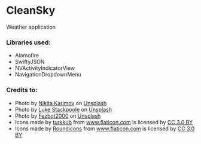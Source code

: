 # CleanSky
Weather application

### Libraries used:

- Alamofire
- SwiftyJSON
- NVActivityIndicatorView
- NavigationDropdownMenu

### Credits to:

- Photo by [Nikita Karimov](https://unsplash.com/photos/lvJZhHOIJJ4?utm_source=unsplash&utm_medium=referral&utm_content=creditCopyText) on [Unsplash](https://unsplash.com/search/photos/moscow?utm_source=unsplash&utm_medium=referral&utm_content=creditCopyText)
- Photo by [Luke Stackpoole](https://unsplash.com/photos/mOEqOtmuPG8?utm_source=unsplash&utm_medium=referral&utm_content=creditCopyText) on [Unsplash](https://unsplash.com/search/photos/london?utm_source=unsplash&utm_medium=referral&utm_content=creditCopyText)
- Photo by [Fezbot2000](https://unsplash.com/photos/deNAgNLr0b8?utm_source=unsplash&utm_medium=referral&utm_content=creditCopyText) on [Unsplash](https://unsplash.com/search/photos/new-york?utm_source=unsplash&utm_medium=referral&utm_content=creditCopyText)
- <div>Icons made by <a href="https://www.flaticon.com/authors/turkkub" title="turkkub">turkkub</a> from <a href="https://www.flaticon.com/" 			    title="Flaticon">www.flaticon.com</a> is licensed by <a href="http://creativecommons.org/licenses/by/3.0/" 			    title="Creative Commons BY 3.0" target="_blank">CC 3.0 BY</a></div>
- <div>Icons made by <a href="https://www.flaticon.com/authors/roundicons" title="Roundicons">Roundicons</a> from <a href="https://www.flaticon.com/" 			    title="Flaticon">www.flaticon.com</a> is licensed by <a href="http://creativecommons.org/licenses/by/3.0/" 			    title="Creative Commons BY 3.0" target="_blank">CC 3.0 BY</a></div>
